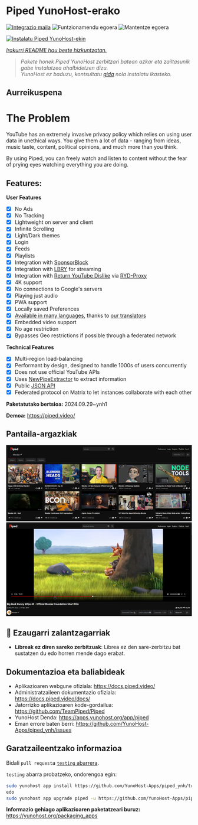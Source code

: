 <!--
Ohart ongi: README hau automatikoki sortu da <https://github.com/YunoHost/apps/tree/master/tools/readme_generator>ri esker
EZ editatu eskuz.
-->

# Piped YunoHost-erako

[![Integrazio maila](https://dash.yunohost.org/integration/piped.svg)](https://ci-apps.yunohost.org/ci/apps/piped/) ![Funtzionamendu egoera](https://ci-apps.yunohost.org/ci/badges/piped.status.svg) ![Mantentze egoera](https://ci-apps.yunohost.org/ci/badges/piped.maintain.svg)

[![Instalatu Piped YunoHost-ekin](https://install-app.yunohost.org/install-with-yunohost.svg)](https://install-app.yunohost.org/?app=piped)

*[Irakurri README hau beste hizkuntzatan.](./ALL_README.md)*

> *Pakete honek Piped YunoHost zerbitzari batean azkar eta zailtasunik gabe instalatzea ahalbidetzen dizu.*  
> *YunoHost ez baduzu, kontsultatu [gida](https://yunohost.org/install) nola instalatu ikasteko.*

## Aurreikuspena

# The Problem

YouTube has an extremely invasive privacy policy which relies on using user data in unethical ways. You give them a lot of data - ranging from ideas, music taste, content, political opinions, and much more than you think.

By using Piped, you can freely watch and listen to content without the fear of prying eyes watching everything you are doing.

## Features:

**User Features**

-   [x] No Ads
-   [x] No Tracking
-   [x] Lightweight on server and client
-   [x] Infinite Scrolling
-   [x] Light/Dark themes
-   [x] Login
-   [x] Feeds
-   [x] Playlists
-   [x] Integration with [SponsorBlock](https://github.com/ajayyy/SponsorBlock)
-   [x] Integration with [LBRY](https://lbry.com/) for streaming
-   [x] Integration with [Return YouTube Dislike](https://returnyoutubedislike.com/) via [RYD-Proxy](https://github.com/TeamPiped/RYD-Proxy)
-   [x] 4K support
-   [x] No connections to Google's servers
-   [x] Playing just audio
-   [x] PWA support
-   [x] Locally saved Preferences
-   [x] [Available in many languages](src/locales), thanks to [our translators](https://hosted.weblate.org/projects/piped/frontend/)
-   [x] Embedded video support
-   [x] No age restriction
-   [x] Bypasses Geo restrictions if possible through a federated network

**Technical Features**

-   [x] Multi-region load-balancing
-   [x] Performant by design, designed to handle 1000s of users concurrently
-   [x] Does not use official YouTube APIs
-   [x] Uses [NewPipeExtractor](https://github.com/TeamNewPipe/NewPipeExtractor) to extract information
-   [x] Public [JSON API](https://docs.piped.video/docs/api-documentation/)
-   [x] Federated protocol on Matrix to let instances collaborate with each other

**Paketatutako bertsioa:** 2024.09.29~ynh1

**Demoa:** <https://piped.video/>

## Pantaila-argazkiak

![Piped(r)en pantaila-argazkia](./doc/screenshots/channel.png)
![Piped(r)en pantaila-argazkia](./doc/screenshots/player.png)

## :red_circle: Ezaugarri zalantzagarriak

- **Libreak ez diren sareko zerbitzuak**: Librea ez den sare-zerbitzu bat sustatzen du edo horren mende dago erabat.

## Dokumentazioa eta baliabideak

- Aplikazioaren webgune ofiziala: <https://docs.piped.video/>
- Administratzaileen dokumentazio ofiziala: <https://docs.piped.video/docs/>
- Jatorrizko aplikazioaren kode-gordailua: <https://github.com/TeamPiped/Piped>
- YunoHost Denda: <https://apps.yunohost.org/app/piped>
- Eman errore baten berri: <https://github.com/YunoHost-Apps/piped_ynh/issues>

## Garatzaileentzako informazioa

Bidali `pull request`a [`testing` abarrera](https://github.com/YunoHost-Apps/piped_ynh/tree/testing).

`testing` abarra probatzeko, ondorengoa egin:

```bash
sudo yunohost app install https://github.com/YunoHost-Apps/piped_ynh/tree/testing --debug
edo
sudo yunohost app upgrade piped -u https://github.com/YunoHost-Apps/piped_ynh/tree/testing --debug
```

**Informazio gehiago aplikazioaren paketatzeari buruz:** <https://yunohost.org/packaging_apps>
